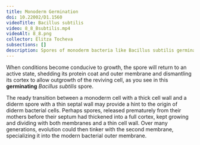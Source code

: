 ```yaml
---
title: Monoderm Germination
doi: 10.22002/D1.1560
videoTitle: Bacillus subtilis
video: 8_8_Bsubtilis.mp4
videoAlt: 8_8.png
collector: Elitza Tocheva
subsections: []
description: Spores of monoderm bacteria like Bacillus subtilis germinate by shedding their protein coat and outer membrane as well as the outer cortex
---
```


When conditions become conducive to growth, the spore will return to an active state, shedding its protein coat and outer membrane and dismantling its cortex to allow outgrowth of the reviving cell, as you see in this **germinating** *Bacillus subtilis* spore.

The ready transition between a monoderm cell with a thick cell wall and a diderm spore with a thin septal wall may provide a hint to the origin of diderm bacterial cells. Perhaps spores, released prematurely from their mothers before their septum had thickened into a full cortex, kept growing and dividing with both membranes and a thin cell wall. Over many generations, evolution could then tinker with the second membrane, specializing it into the modern bacterial outer membrane.

